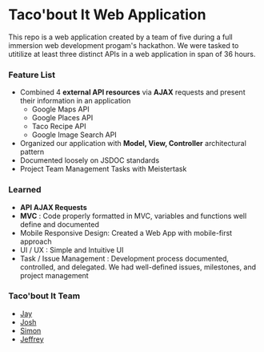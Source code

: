 # Taco'bout It Web Application

This repo is a web application created by a team of five during a full immersion web development progam's hackathon. We were tasked to utitilize at least three distinct APIs in a web application in span of 36 hours.

### Feature List
- Combined 4 **external API resources** via **AJAX** requests and present their information in an application
  - Google Maps API
  - Google Places API
  - Taco Recipe API
  - Google Image Search API
- Organized our application with **Model, View, Controller** architectural pattern
- Documented loosely on JSDOC standards
- Project Team Management Tasks with Meistertask

### Learned
- **API AJAX Requests**
- **MVC** : Code properly formatted in MVC, variables and functions well define and documented
- Mobile Responsive Design: Created a Web App with mobile-first approach
- UI / UX : Simple and Intuitive UI
- Task / Issue Management  : Development process documented, controlled, and delegated.  We had well-defined issues, milestones, and project management


### Taco'bout It Team
- [Jay](https://github.com/jamesjayko)
- [Josh](https://github.com/jaUXsh)
- [Simon](https://github.com/Shoblik)
- [Jeffrey](https://github.com/Finleth)


